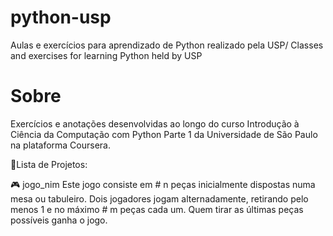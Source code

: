 # python-usp
Aulas e exercícios para aprendizado de Python realizado pela USP/ Classes and exercises for learning Python held by USP

# Sobre
Exercícios e anotações desenvolvidas ao longo do curso Introdução à Ciência da Computação com Python Parte 1 da Universidade de São Paulo na plataforma Coursera.

📌Lista de Projetos:

🎮 jogo_nim
Este jogo consiste em # n peças inicialmente dispostas numa mesa ou tabuleiro. Dois jogadores jogam  alternadamente, retirando pelo menos 1 e no máximo # m peças cada um. Quem tirar as últimas peças possíveis ganha o jogo.

